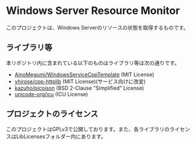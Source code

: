 # Windows Server Resource Monitor

このプロジェクトは、Windows Serverのリソースの状態を取得するものです。

## ライブラリ等
本リポジトリ内に含まれている以下のものはライブラリ等は次の通りです。

- [AinoMegumi/WindowsServiceCppTemplate](https://github.com/AinoMegumi/WindowsServiceCppTemplate) (MIT License)
- [yhirose/cpp-httplib](https://github.com/yhirose/cpp-httplib) (MIT License)(サービス向けに改変)
- [kazuho/picojson](https://github.com/kazuho/picojson) (BSD 2-Clause "Simplified" License)
- [unicode-org/icu](https://github.com/unicode-org/icu) (ICU License)

## プロジェクトのライセンス

このプロジェクトはGPLv3で公開しております。また、各ライブラリのライセンスはLibLicensesフォルダー内にあります。
